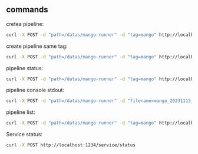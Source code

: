 ## commands

cretea pipeline:
```bash
curl -X POST -d "path=/datas/mango-runner" -d "tag=mango" http://localhost:1234/pipeline/create
```

create pipeline same tag:
```bash
curl -X POST -d "path=/datas/mango-runner" -d "tag=mango" http://localhost:1234/pipeline/create
```

pipeline status:
```bash
curl -X POST -d "path=/datas/mango-runner" -d "tag=mango" http://localhost:1234/pipeline/status
```

pipeline console stdout:
```bash
curl -X POST -d "path=/datas/mango-runner" -d "filename=mango_20231113_231434.txt" http://localhost:1234/pipeline/stdout
```

pipeline list:
```bash
curl -X POST -d "path=/datas/mango-runner" -d "tag=mango" http://localhost:1234/pipeline/list
```

Service status:
```bash
curl -X POST http://localhost:1234/service/status
```

